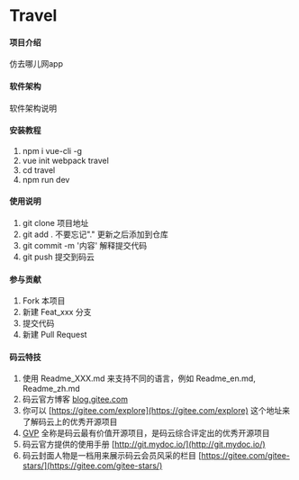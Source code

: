 # Travel

#### 项目介绍
仿去哪儿网app

#### 软件架构
软件架构说明


#### 安装教程

1. npm i vue-cli -g
2. vue init webpack travel
3. cd travel
4. npm run dev

#### 使用说明

1. git clone 项目地址
2. git add . 不要忘记"." 更新之后添加到仓库
3. git commit -m '内容'  解释提交代码
4. git push  提交到码云

#### 参与贡献

1. Fork 本项目
2. 新建 Feat_xxx 分支
3. 提交代码
4. 新建 Pull Request


#### 码云特技

1. 使用 Readme\_XXX.md 来支持不同的语言，例如 Readme\_en.md, Readme\_zh.md
2. 码云官方博客 [blog.gitee.com](https://blog.gitee.com)
3. 你可以 [https://gitee.com/explore](https://gitee.com/explore) 这个地址来了解码云上的优秀开源项目
4. [GVP](https://gitee.com/gvp) 全称是码云最有价值开源项目，是码云综合评定出的优秀开源项目
5. 码云官方提供的使用手册 [http://git.mydoc.io/](http://git.mydoc.io/)
6. 码云封面人物是一档用来展示码云会员风采的栏目 [https://gitee.com/gitee-stars/](https://gitee.com/gitee-stars/)
